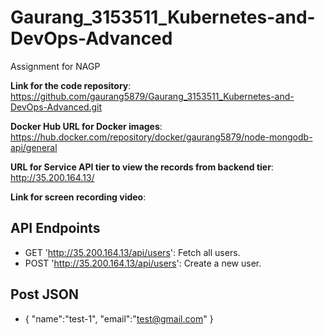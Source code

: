 # Gaurang_3153511_Kubernetes-and-DevOps-Advanced
Assignment for NAGP

**Link for the code repository**: https://github.com/gaurang5879/Gaurang_3153511_Kubernetes-and-DevOps-Advanced.git

**Docker Hub URL for Docker images**: https://hub.docker.com/repository/docker/gaurang5879/node-mongodb-api/general

**URL for Service API tier to view the records from backend tier**: http://35.200.164.13/

**Link for screen recording video**: 

## API Endpoints
- GET 'http://35.200.164.13/api/users': Fetch all users.
- POST 'http://35.200.164.13/api/users': Create a new user.

## Post JSON
 -  {
        "name":"test-1",
        "email":"test@gmail.com"
    }


